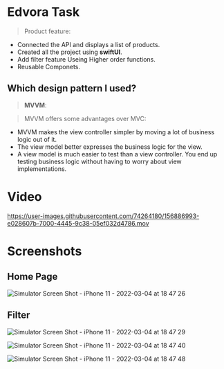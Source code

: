 # Edvora Task
> Product feature:
- Connected the API and displays a list of products.
- Created all the project using **swiftUI**.
- Add filter feature Useing Higher order functions.
- Reusable Componets.


## Which design pattern I used?
> **MVVM**:

> MVVM offers some advantages over MVC:

- MVVM makes the view controller simpler by moving a lot of business logic out of it.
- The view model better expresses the business logic for the view.
- A view model is much easier to test than a view controller. You end up testing business logic without having to worry about view implementations.

# Video

https://user-images.githubusercontent.com/74264180/156886993-e028607b-7000-4445-9c38-05ef032d4786.mov


# Screenshots
## Home Page 
![Simulator Screen Shot - iPhone 11 - 2022-03-04 at 18 47 26](https://user-images.githubusercontent.com/74264180/156805016-ace6fc35-e914-4976-973d-0ecfce6adb71.png)
## Filter 
![Simulator Screen Shot - iPhone 11 - 2022-03-04 at 18 47 29](https://user-images.githubusercontent.com/74264180/156804868-a6edfdda-59a6-464e-b4cf-a21849b4b7a4.png)

![Simulator Screen Shot - iPhone 11 - 2022-03-04 at 18 47 40](https://user-images.githubusercontent.com/74264180/156804922-4cbb02bf-7d37-4402-9f74-c99a764ada63.png)

![Simulator Screen Shot - iPhone 11 - 2022-03-04 at 18 47 48](https://user-images.githubusercontent.com/74264180/156804964-702f58c8-22b1-4bd2-8f3c-9694c5604ebe.png)





